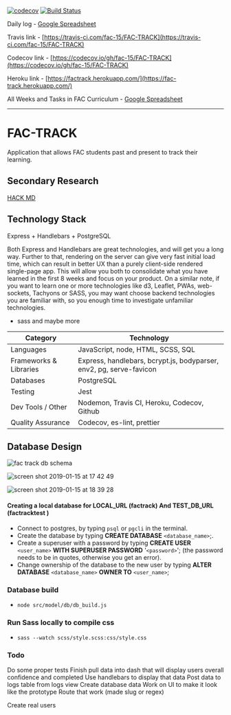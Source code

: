 [![codecov](https://codecov.io/gh/fac-15/FAC-TRACK/branch/staging/graph/badge.svg)](https://codecov.io/gh/fac-15/FAC-TRACK)
[![Build Status](https://travis-ci.org/fac-15/FAC-TRACK.svg?branch=staging)](https://travis-ci.org/fac-15/FAC-TRACK)

Daily log - [Google Spreadsheet](https://docs.google.com/spreadsheets/d/1mT5qh-N_ikzUz1FzJpAItd6elA6nm9ASVz7hDJK2Zmc/edit?usp=sharing)

Travis link - [https://travis-ci.com/fac-15/FAC-TRACK](https://travis-ci.com/fac-15/FAC-TRACK)

Codecov link - [https://codecov.io/gh/fac-15/FAC-TRACK](https://codecov.io/gh/fac-15/FAC-TRACK)

Heroku link - [https://factrack.herokuapp.com/](https://fac-track.herokuapp.com/)

All Weeks and Tasks in FAC Curriculum - [Google Spreadsheet](https://docs.google.com/spreadsheets/d/1MwHAFfLx2M5QbLrmUAFfXMMXEtk70T4te4qtPe0aabo/edit#gid=0)

---

# FAC-TRACK
Application that allows FAC students past and present to track their learning.

## Secondary Research
[HACK MD](https://hackmd.io/8j2s6VgTR7ideCsk9rD7ng?both)


## Technology Stack 

Express + Handlebars + PostgreSQL

Both Express and Handlebars are great technologies, and will get you a long way. Further to that, rendering on the server can give very fast initial load time, which can result in better UX than a purely client-side rendered single-page app.
This will allow you both to consolidate what you have learned in the first 8 weeks and focus on your product.
On a similar note, if you want to learn one or more technologies like d3, Leaflet, PWAs, web-sockets, Tachyons or SASS, you may want choose backend technologies you are familiar with, so you enough time to investigate unfamiliar technologies.

+ sass and maybe more

| **Category**           | **Technology**                                                                            |
|------------------------|-------------------------------------------------------------------------------------------|
| Languages              | JavaScript, node, HTML, SCSS, SQL                                                         |
| Frameworks & Libraries | Express, handlebars, bcrypt.js, bodyparser, env2, pg, serve-favicon                       |
| Databases              | PostgreSQL                                                                                |
| Testing                | Jest                                                                                      |
| Dev Tools / Other      | Nodemon, Travis CI, Heroku, Codecov, Github                                               |
| Quality Assurance      | Codecov, es-lint, prettier                                                                |


## Database Design 

![fac track db schema](https://user-images.githubusercontent.com/39189687/51178718-65f4be00-18bb-11e9-9b51-058bb82786bc.jpeg)

![screen shot 2019-01-15 at 17 42 49](https://user-images.githubusercontent.com/25176118/51198806-2c3cab00-18ed-11e9-8e67-a8eb07bed716.png)

![screen shot 2019-01-15 at 18 39 28](https://user-images.githubusercontent.com/25176118/51201793-f26fa280-18f4-11e9-95dd-93ac5e8885c5.png)


#### Creating a local database for LOCAL_URL (factrack) And TEST_DB_URL (factracktest )
- Connect to postgres, by typing `psql` or `pgcli` in the terminal.
- Create the database by typing **CREATE DATABASE** `<database_name>`;.
- Create a superuser with a password by typing **CREATE USER** `<user_name>` **WITH SUPERUSER PASSWORD** '`<password>`'; (the password needs to be in quotes, otherwise you get an error).
- Change ownership of the database to the new user by typing **ALTER DATABASE** `<database_name>` **OWNER TO** `<user_name>`;


### Database build
- `node src/model/db/db_build.js`

### Run Sass locally to compile css
- `sass --watch scss/style.scss:css/style.css`


### Todo

Do some proper tests 
Finish pull data into dash that will display users overall confidence and completed
Use handlebars to display that data
Post data to logs table from logs view 
Create database data
Work on UI to make it look like the prototype
Route that work (made slug or regex)

Create real users
